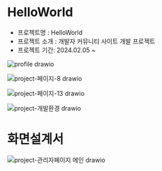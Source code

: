 # HelloWorld 
+ 프로젝트명 : HelloWorld
+ 프로젝트 소개 : 개발자 커뮤니티 사이트 개발 프로젝트
+ 프로젝트 기간: 2024.02.05 ~


![profile drawio](https://github.com/changhui98/HelloWorld/assets/143060426/0213bb4f-6a22-4690-8fd2-b80d86b8f9c2)


![project-페이지-8 drawio](https://github.com/changhui98/HelloWorld/assets/143060426/fb18a21a-50f9-4a15-9bf0-aceeb7ec54bd)

![project-페이지-13 drawio](https://github.com/changhui98/HelloWorld/assets/143060426/5710b5dc-ff1b-4365-a45f-bf39c44c4ccd)


![project-개발환경 drawio](https://github.com/changhui98/HelloWorld/assets/143060426/39bda362-9e15-486f-a515-276bfad4f32f)

# 화면설계서

![project-관리자페이지 메인  drawio](https://github.com/changhui98/HelloWorld/assets/143060426/f5ebd89f-8cbd-4ba1-8c64-73f018987576)
